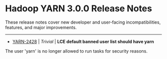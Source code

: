 # Hadoop YARN 3.0.0 Release Notes

These release notes cover new developer and user-facing incompatibilities, features, and major improvements.


---

* [YARN-2428](https://issues.apache.org/jira/browse/YARN-2428) | *Trivial* | **LCE default banned user list should have yarn**

The user 'yarn' is no longer allowed to run tasks for security reasons.



